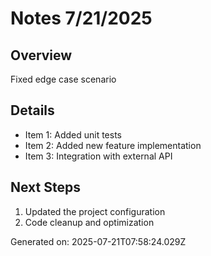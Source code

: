 # Notes 7/21/2025

## Overview
Fixed edge case scenario

## Details
- Item 1: Added unit tests
- Item 2: Added new feature implementation
- Item 3: Integration with external API

## Next Steps
1. Updated the project configuration
2. Code cleanup and optimization

Generated on: 2025-07-21T07:58:24.029Z
